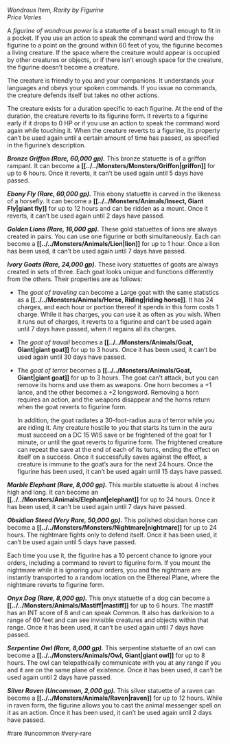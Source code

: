 *Wondrous Item, Rarity by Figurine*  
*Price Varies*

A *figurine of wondrous power* is a statuette of a beast small enough to fit in a pocket. If you use an action to speak the command word and throw the figurine to a point on the ground within 60 feet of you, the figurine becomes a living creature. If the space where the creature would appear is occupied by other creatures or objects, or if there isn’t enough space for the creature, the figurine doesn’t become a creature.

The creature is friendly to you and your companions. It understands your languages and obeys your spoken commands. If you issue no commands, the creature defends itself but takes no other actions.

The creature exists for a duration specific to each figurine. At the end of the duration, the creature reverts to its figurine form. It reverts to a figurine early if it drops to 0 HP or if you use an action to speak the command word again while touching it. When the creature reverts to a figurine, its property can’t be used again until a certain amount of time has passed, as specified in the figurine’s description.

***Bronze Griffon (Rare, 60,000 gp).*** This bronze statuette is of a griffon rampant. It can become a **[[../../Monsters/Monsters/Griffon|griffon]]** for up to 6 hours. Once it reverts, it can’t be used again until 5 days have passed.

***Ebony Fly (Rare, 60,000 gp).*** This ebony statuette is carved in the likeness of a horsefly. It can become a **[[../../Monsters/Animals/Insect, Giant Fly|giant fly]]** for up to 12 hours and can be ridden as a mount. Once it reverts, it can’t be used again until 2 days have passed.

***Golden Lions (Rare, 16,000 gp).*** These gold statuettes of lions are always created in pairs. You can use one figurine or both simultaneously. Each can become a **[[../../Monsters/Animals/Lion|lion]]** for up to 1 hour. Once a lion has been used, it can’t be used again until 7 days have passed.

***Ivory Goats (Rare, 24,000 gp).*** These ivory statuettes of goats are always created in sets of three. Each goat looks unique and functions differently from the others. Their properties are as follows:
* The *goat of traveling* can become a Large goat with the same statistics as a **[[../../Monsters/Animals/Horse, Riding|riding horse]]**. It has 24 charges, and each hour or portion thereof it spends in this form costs 1 charge. While it has charges, you can use it as often as you wish. When it runs out of charges, it reverts to a figurine and can’t be used again until 7 days have passed, when it regains all its charges.
* The *goat of travail* becomes a **[[../../Monsters/Animals/Goat, Giant|giant goat]]** for up to 3 hours. Once it has been used, it can’t be used again until 30 days have passed.
* The *goat of terror* becomes a **[[../../Monsters/Animals/Goat, Giant|giant goat]]** for up to 3 hours. The goat can’t attack, but you can remove its horns and use them as weapons. One horn becomes a +1 lance, and the other becomes a +2 longsword. Removing a horn requires an action, and the weapons disappear and the horns return when the goat reverts to figurine form.

  In addition, the goat radiates a 30-foot-radius aura of terror while you are riding it. Any creature hostile to you that starts its turn in the aura must succeed on a DC 15 WIS save or be frightened of the goat for 1 minute, or until the goat reverts to figurine form. The frightened creature can repeat the save at the end of each of its turns, ending the effect on itself on a success. Once it successfully saves against the effect, a creature is immune to the goat’s aura for the next 24 hours. Once the figurine has been used, it can’t be used again until 15 days have passed.

***Marble Elephant (Rare, 8,000 gp).*** This marble statuette is about 4 inches high and long. It can become an **[[../../Monsters/Animals/Elephant|elephant]]** for up to 24 hours. Once it has been used, it can’t be used again until 7 days have passed.

***Obsidian Steed (Very Rare, 50,000 gp).*** This polished obsidian horse can become a **[[../../Monsters/Monsters/Nightmare|nightmare]]** for up to 24 hours. The nightmare fights only to defend itself. Once it has been used, it can’t be used again until 5 days have passed.

Each time you use it, the figurine has a 10 percent chance to ignore your orders, including a command to revert to figurine form. If you mount the nightmare while it is ignoring your orders, you and the nightmare are instantly transported to a random location on the Ethereal Plane, where the nightmare reverts to figurine form.

***Onyx Dog (Rare, 8,000 gp).*** This onyx statuette of a dog can become a **[[../../Monsters/Animals/Mastiff|mastiff]]** for up to 6 hours. The mastiff has an INT score of 8 and can speak Common. It also has darkvision to a range of 60 feet and can see invisible creatures and objects within that range. Once it has been used, it can’t be used again until 7 days have passed.

***Serpentine Owl (Rare, 8,000 gp).*** This serpentine statuette of an owl can become a **[[../../Monsters/Animals/Owl, Giant|giant owl]]** for up to 8 hours. The owl can telepathically communicate with you at any range if you and it are on the same plane of existence. Once it has been used, it can’t be used again until 2 days have passed.

***Silver Raven (Uncommon, 2,000 gp).*** This silver statuette of a raven can become a **[[../../Monsters/Animals/Raven|raven]]** for up to 12 hours. While in raven form, the figurine allows you to cast the animal messenger spell on it as an action. Once it has been used, it can’t be used again until 2 days have passed.

#rare #uncommon #very-rare
